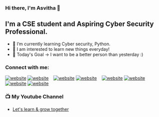 ### Hi there, I'm Asvitha 👋

## I'm a CSE student and Aspiring Cyber Security Professional.

- 🌱 I’m currently learning Cyber security, Python.
- 👀 I am interested to learn new things everyday!
- 🥅 Today's Goal -> I want to be a better person than yesterday :)

### Connect with me:

[![website](./img/globe-light.svg)](https://asvithavs.wixsite.com/my-site-3#gh-light-mode-only)
[![website](./img/globe-dark.svg)](https://asvithavs.wixsite.com/my-site-3#gh-dark-mode-only)
&nbsp;&nbsp;
[![website](./img/youtube-light.svg)](https://www.youtube.com/channel/UCVFL#gh-light-mode-only)
[![website](./img/youtube-dark.svg)](https://www.youtube.com/channel/UCVFL#gh-dark-mode-only)
&nbsp;&nbsp;
[![website](./img/twitter-light.svg)](https://twitter.com/asvitha_vs#gh-light-mode-only)
[![website](./img/twitter-dark.svg)](https://twitter.com/asvitha_vs#gh-dark-mode-only)
&nbsp;&nbsp;
[![website](./img/linkedin-light.svg)]( https://www.linkedin.com/in/asvitha-v-s-562aa41aa/#gh-light-mode-only)
[![website](./img/linkedin-dark.svg)]( https://www.linkedin.com/in/asvitha-v-s-562aa41aa/#gh-dark-mode-only)


### 📺 My Youtube Channel

<!-- YOUTUBE:START -->
- [Let's learn & grow together](https://www.youtube.com/channel/UCVFLegjgN97k4AkyX6nHAOQ/videos)
<!-- YOUTUBE:END -->

[website]: https://asvithavs.wixsite.com/my-site-3
[youtube]: https://www.youtube.com/channel/UCVFL
[twitter]: https://twitter.com/asvitha_vs
[linkedin]: https://www.linkedin.com/in/asvitha-v-s-562aa41aa/
